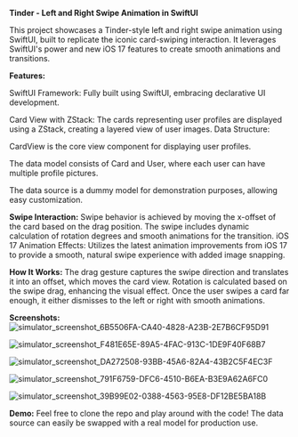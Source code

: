 **Tinder - Left and Right Swipe Animation in SwiftUI**

This project showcases a Tinder-style left and right swipe animation using SwiftUI, built to replicate the iconic card-swiping interaction. It leverages SwiftUI's power and new iOS 17 features to create smooth animations and transitions.

**Features:**

SwiftUI Framework: Fully built using SwiftUI, embracing declarative UI development.

Card View with ZStack: The cards representing user profiles are displayed using a ZStack, creating a layered view of user images.
Data Structure:

CardView is the core view component for displaying user profiles.

The data model consists of Card and User, where each user can have multiple profile pictures.

The data source is a dummy model for demonstration purposes, allowing easy customization.

**Swipe Interaction:**
Swipe behavior is achieved by moving the x-offset of the card based on the drag position.
The swipe includes dynamic calculation of rotation degrees and smooth animations for the transition.
iOS 17 Animation Effects: Utilizes the latest animation improvements from iOS 17 to provide a smooth, natural swipe experience with added image snapping.

**How It Works:**
The drag gesture captures the swipe direction and translates it into an offset, which moves the card view.
Rotation is calculated based on the swipe drag, enhancing the visual effect.
Once the user swipes a card far enough, it either dismisses to the left or right with smooth animations.


**Screenshots:**
![simulator_screenshot_6B5506FA-CA40-4828-A23B-2E7B6CF95D91](https://github.com/user-attachments/assets/5c833303-7f06-4331-9b55-84ae1957dce1)

![simulator_screenshot_F481E65E-89A5-4FAC-913C-1DE9F40F68B7](https://github.com/user-attachments/assets/10d1d770-ba88-4c10-9625-171c6325e0e2)

![simulator_screenshot_DA272508-93BB-45A6-82A4-43B2C5F4EC3F](https://github.com/user-attachments/assets/759912f6-35d4-474c-9e50-57f32c2ad26c)

![simulator_screenshot_791F6759-DFC6-4510-B6EA-B3E9A62A6FC0](https://github.com/user-attachments/assets/545de950-a318-4fff-803b-b089c72f4f36)

![simulator_screenshot_39B99E02-0388-4563-95E8-DF12BE5BA18B](https://github.com/user-attachments/assets/2df6413b-651a-4957-abc6-bc670ccdfa49)


**Demo:**
Feel free to clone the repo and play around with the code! The data source can easily be swapped with a real model for production use.
